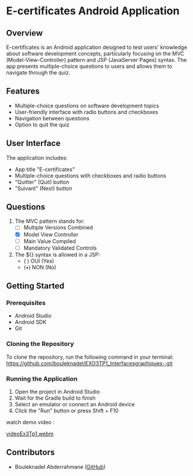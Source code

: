 # E-certificates Android Application

## Overview

E-certificates is an Android application designed to test users' knowledge about software development concepts, particularly focusing on the MVC (Model-View-Controller) pattern and JSP (JavaServer Pages) syntax. The app presents multiple-choice questions to users and allows them to navigate through the quiz.

## Features

- Multiple-choice questions on software development topics
- User-friendly interface with radio buttons and checkboxes
- Navigation between questions
- Option to quit the quiz

## User Interface

The application includes:
- App title "E-certificates"
- Multiple-choice questions with checkboxes and radio buttons
- "Quitter" (Quit) button
- "Suivant" (Next) button

## Questions

1. The MVC pattern stands for:
   - [ ] Multiple Versions Combined
   - [x] Model View Controller
   - [ ] Main Value Compiled
   - [ ] Mandatory Validated Controls

2. The ${} syntax is allowed in a JSP:
   - ( ) OUI (Yes)
   - (•) NON (No)


## Getting Started

### Prerequisites

- Android Studio
- Android SDK
- Git

### Cloning the Repository

To clone the repository, run the following command in your terminal:
https://github.com/bouleknadel/EXO3TP1_Interfacesgraphiques-.git
### Running the Application

1. Open the project in Android Studio
2. Wait for the Gradle build to finish
3. Select an emulator or connect an Android device
4. Click the "Run" button or press Shift + F10

watch demo video :


[videoEx3Tp1.webm](https://github.com/user-attachments/assets/1f85e5bf-cc89-4c08-9296-dfc4c0eedd71)



## Contributors

- Bouleknadel Abderrahmane ([GitHub](https://github.com/bouleknadel))
